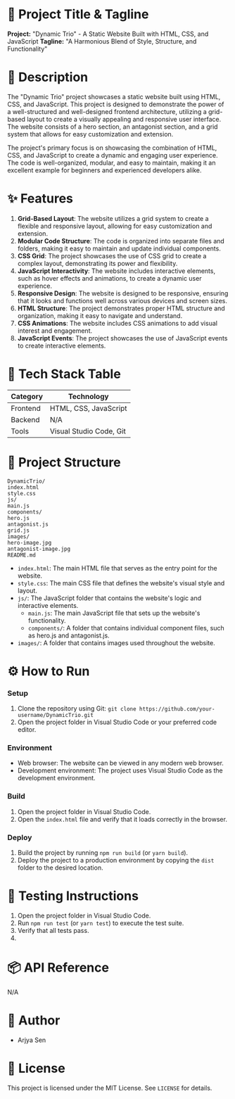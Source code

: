 **🚀 Project Title & Tagline**
==========================

**Project:** "Dynamic Trio" - A Static Website Built with HTML, CSS, and JavaScript
**Tagline:** "A Harmonious Blend of Style, Structure, and Functionality"

**📖 Description**
===============

The "Dynamic Trio" project showcases a static website built using HTML, CSS, and JavaScript. This project is designed to demonstrate the power of a well-structured and well-designed frontend architecture, utilizing a grid-based layout to create a visually appealing and responsive user interface. The website consists of a hero section, an antagonist section, and a grid system that allows for easy customization and extension.

The project's primary focus is on showcasing the combination of HTML, CSS, and JavaScript to create a dynamic and engaging user experience. The code is well-organized, modular, and easy to maintain, making it an excellent example for beginners and experienced developers alike.

**✨ Features**
=============

1. **Grid-Based Layout**: The website utilizes a grid system to create a flexible and responsive layout, allowing for easy customization and extension.
2. **Modular Code Structure**: The code is organized into separate files and folders, making it easy to maintain and update individual components.
3. **CSS Grid**: The project showcases the use of CSS grid to create a complex layout, demonstrating its power and flexibility.
4. **JavaScript Interactivity**: The website includes interactive elements, such as hover effects and animations, to create a dynamic user experience.
5. **Responsive Design**: The website is designed to be responsive, ensuring that it looks and functions well across various devices and screen sizes.
6. **HTML Structure**: The project demonstrates proper HTML structure and organization, making it easy to navigate and understand.
7. **CSS Animations**: The website includes CSS animations to add visual interest and engagement.
8. **JavaScript Events**: The project showcases the use of JavaScript events to create interactive elements.

**🧰 Tech Stack Table**
=====================

| **Category** | **Technology** |
| --- | --- |
| Frontend | HTML, CSS, JavaScript |
| Backend | N/A |
| Tools | Visual Studio Code, Git |

**📁 Project Structure**
======================

```
DynamicTrio/
index.html
style.css
js/
main.js
components/
hero.js
antagonist.js
grid.js
images/
hero-image.jpg
antagonist-image.jpg
README.md
```

* `index.html`: The main HTML file that serves as the entry point for the website.
* `style.css`: The main CSS file that defines the website's visual style and layout.
* `js/`: The JavaScript folder that contains the website's logic and interactive elements.
	+ `main.js`: The main JavaScript file that sets up the website's functionality.
	+ `components/`: A folder that contains individual component files, such as hero.js and antagonist.js.
* `images/`: A folder that contains images used throughout the website.

**⚙️ How to Run**
================

### Setup

1. Clone the repository using Git: `git clone https://github.com/your-username/DynamicTrio.git`
2. Open the project folder in Visual Studio Code or your preferred code editor.

### Environment

* Web browser: The website can be viewed in any modern web browser.
* Development environment: The project uses Visual Studio Code as the development environment.

### Build

1. Open the project folder in Visual Studio Code.
2. Open the `index.html` file and verify that it loads correctly in the browser.

### Deploy

1. Build the project by running `npm run build` (or `yarn build`).
2. Deploy the project to a production environment by copying the `dist` folder to the desired location.

**🧪 Testing Instructions**
==========================

1. Open the project folder in Visual Studio Code.
2. Run `npm run test` (or `yarn test`) to execute the test suite.
3. Verify that all tests pass.
4. 

**📦 API Reference**
==================

N/A

**👤 Author**
===========

* Arjya Sen

**📝 License**
==========

This project is licensed under the MIT License. See `LICENSE` for details.
